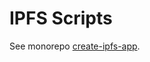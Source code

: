 # IPFS Scripts

See monorepo <a href="https://github.com/alexbakers/create-ipfs-app">create-ipfs-app</a>.
